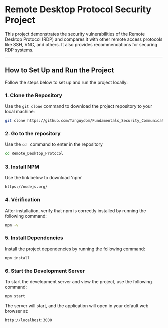 # Remote Desktop Protocol Security Project

This project demonstrates the security vulnerabilities of the Remote Desktop Protocol (RDP) and compares it with other remote access protocols like SSH, VNC, and others. It also provides recommendations for securing RDP systems.

---

## How to Set Up and Run the Project

Follow the steps below to set up and run the project locally:

### 1. Clone the Repository

Use the `git clone` command to download the project repository to your local machine:

```bash
git clone https://github.com/Tanguydom/Fundamentals_Security_Communications.git
```

### 2. Go to the repository

Use the `cd ` command to enter in the repository

```bash
cd Remote_Desktop_Protocol
```

### 3. Install NPM

Use the link below to download 'npm'

```bash
https://nodejs.org/
```

### 4. Vérification

After installation, verify that npm is correctly installed by running the following command:

```bash
npm -v
```

### 5. Install Dependencies

Install the project dependencies by running the following command:
```bash
npm install
```

### 6. Start the Development Server

To start the development server and view the project, use the following command:
```bash
npm start
```
The server will start, and the application will open in your default web browser at:
```bash
http://localhost:3000
```





